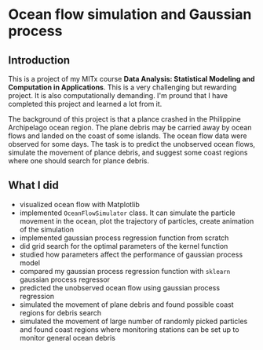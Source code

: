 # Ocean flow simulation and Gaussian process  

## Introduction  
This is a project of my MITx course **Data Analysis: Statistical Modeling and Computation in Applications**. This is a very challenging but rewarding project. It is also computationally demanding. I'm pround that I have completed this project and learned a lot from it.

The background of this project is that a plance crashed in the Philippine Archipelago ocean region. The plane debris may be carried away by ocean flows and landed on the coast of some islands. The ocean flow data were observed for some days. The task is to predict the unobserved ocean flows, simulate the movement of plance debris, and suggest some coast regions where one should search for plance debris.

## What I did
- visualized ocean flow with Matplotlib
- implemented `OceanFlowSimulator` class. It can simulate the particle movement in the ocean, plot the trajectory of particles, create animation of the simulation
- implemented gaussian process regression function from scratch
- did grid search for the optimal parameters of the kernel function
- studied how parameters affect the performance of gaussian process model
- compared my gaussian process regression function with `sklearn` gaussian process regressor
- predicted the unobserved ocean flow using gaussian process regression
- simulated the movement of plane debris and found possible coast regions for debris search
- simulated the movement of large number of randomly picked particles and found coast regions where monitoring stations can be set up to monitor general ocean debris